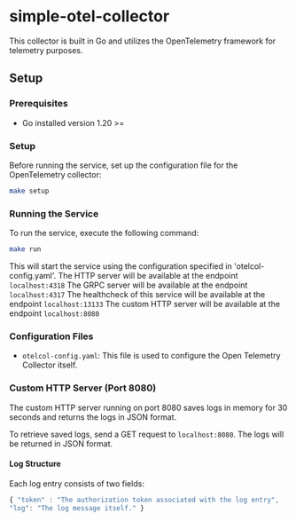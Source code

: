 # simple-otel-collector

This collector is built in Go and utilizes the OpenTelemetry framework for telemetry purposes.

## Setup

### Prerequisites

- Go installed version 1.20 >=

### Setup

Before running the service, set up the configuration file for the OpenTelemetry collector:

```bash
make setup
```

### Running the Service

To run the service, execute the following command:

```bash
make run
```

This will start the service using the configuration specified in 'otelcol-config.yaml'.
The HTTP server will be available at the endpoint `localhost:4318`
The GRPC server will be available at the endpoint `localhost:4317`
The healthcheck of this service will be available at the endpoint `localhost:13133`
The custom HTTP server will be available at the endpoint `localhost:8080`

### Configuration Files

- `otelcol-config.yaml`: This file is used to configure the Open Telemetry Collector itself.

### Custom HTTP Server (Port 8080)

The custom HTTP server running on port 8080 saves logs in memory for 30 seconds and returns the logs in JSON format.

To retrieve saved logs, send a GET request to `localhost:8080`.
The logs will be returned in JSON format.

#### Log Structure

Each log entry consists of two fields:

```javascript
{ "token" : "The authorization token associated with the log entry",
"log": "The log message itself." }
```
